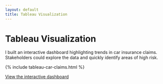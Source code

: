 ```yaml
---
layout: default
title: Tableau Visualization
---
```


# Tableau Visualization

I built an interactive dashboard highlighting trends in car insurance claims. Stakeholders could explore the data and quickly identify areas of high risk.

{% include tableau-car-claims.html %}

[View the interactive dashboard](https://public.tableau.com/views/DVT-Project_16435506976430/Story1)
